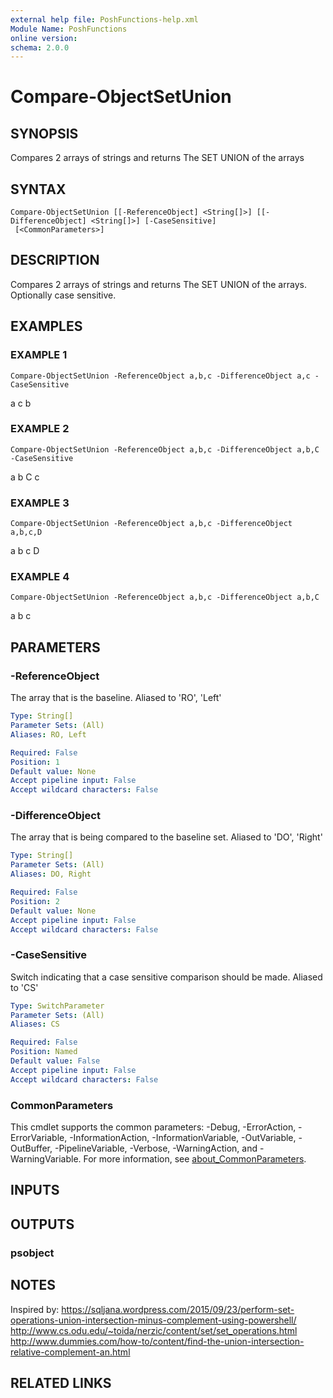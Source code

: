 ```yaml
---
external help file: PoshFunctions-help.xml
Module Name: PoshFunctions
online version:
schema: 2.0.0
---
```


# Compare-ObjectSetUnion

## SYNOPSIS
Compares 2 arrays of strings and returns The SET UNION of the arrays

## SYNTAX

```
Compare-ObjectSetUnion [[-ReferenceObject] <String[]>] [[-DifferenceObject] <String[]>] [-CaseSensitive]
 [<CommonParameters>]
```

## DESCRIPTION
Compares 2 arrays of strings and returns The SET UNION of the arrays.
Optionally case sensitive.

## EXAMPLES

### EXAMPLE 1
```
Compare-ObjectSetUnion -ReferenceObject a,b,c -DifferenceObject a,c -CaseSensitive
```

a
c
b

### EXAMPLE 2
```
Compare-ObjectSetUnion -ReferenceObject a,b,c -DifferenceObject a,b,C -CaseSensitive
```

a
b
C
c

### EXAMPLE 3
```
Compare-ObjectSetUnion -ReferenceObject a,b,c -DifferenceObject a,b,c,D
```

a
b
c
D

### EXAMPLE 4
```
Compare-ObjectSetUnion -ReferenceObject a,b,c -DifferenceObject a,b,C
```

a
b
c

## PARAMETERS

### -ReferenceObject
The array that is the baseline.
Aliased to 'RO', 'Left'

```yaml
Type: String[]
Parameter Sets: (All)
Aliases: RO, Left

Required: False
Position: 1
Default value: None
Accept pipeline input: False
Accept wildcard characters: False
```

### -DifferenceObject
The array that is being compared to the baseline set.
Aliased to 'DO', 'Right'

```yaml
Type: String[]
Parameter Sets: (All)
Aliases: DO, Right

Required: False
Position: 2
Default value: None
Accept pipeline input: False
Accept wildcard characters: False
```

### -CaseSensitive
Switch indicating that a case sensitive comparison should be made.
Aliased to 'CS'

```yaml
Type: SwitchParameter
Parameter Sets: (All)
Aliases: CS

Required: False
Position: Named
Default value: False
Accept pipeline input: False
Accept wildcard characters: False
```

### CommonParameters
This cmdlet supports the common parameters: -Debug, -ErrorAction, -ErrorVariable, -InformationAction, -InformationVariable, -OutVariable, -OutBuffer, -PipelineVariable, -Verbose, -WarningAction, and -WarningVariable. For more information, see [about_CommonParameters](http://go.microsoft.com/fwlink/?LinkID=113216).

## INPUTS

## OUTPUTS

### psobject
## NOTES
Inspired by:
https://sqljana.wordpress.com/2015/09/23/perform-set-operations-union-intersection-minus-complement-using-powershell/
http://www.cs.odu.edu/~toida/nerzic/content/set/set_operations.html
http://www.dummies.com/how-to/content/find-the-union-intersection-relative-complement-an.html

## RELATED LINKS
